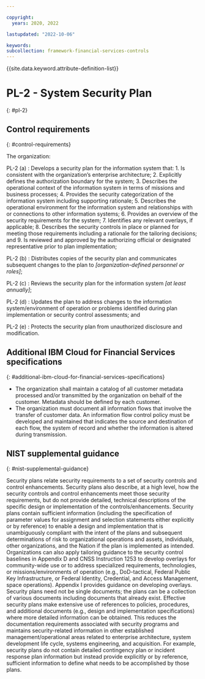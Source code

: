```yaml
---

copyright:
  years: 2020, 2022

lastupdated: "2022-10-06"

keywords: 
subcollection: framework-financial-services-controls
---
```


{{site.data.keyword.attribute-definition-list}}

               
# PL-2 - System Security Plan
{: #pl-2}

## Control requirements
{: #control-requirements}

The organization:

PL-2 (a)
    : Develops a security plan for the information system that:
      1. Is consistent with the organization’s enterprise architecture;
      2. Explicitly defines the authorization boundary for the system;
      3. Describes the operational context of the information system in terms of missions and business processes;
      4. Provides the security categorization of the information system including supporting rationale;
      5. Describes the operational environment for the information system and relationships with or connections to other information systems;
      6. Provides an overview of the security requirements for the system;
      7. Identifies any relevant overlays, if applicable;
      8. Describes the security controls in place or planned for meeting those requirements including a rationale for the tailoring decisions; and
      9. Is reviewed and approved by the authorizing official or designated representative prior to plan implementation;

PL-2 (b)
    : Distributes copies of the security plan and communicates subsequent changes to the plan to _[organization-defined personnel or roles]_;

PL-2 (c)
    : Reviews the security plan for the information system _[at least annually]_;

PL-2 (d)
    : Updates the plan to address changes to the information system/environment of operation or problems identified during plan implementation or security control assessments; and

PL-2 (e)
    : Protects the security plan from unauthorized disclosure and modification.

## Additional IBM Cloud for Financial Services specifications
{: #additional-ibm-cloud-for-financial-services-specifications}

- The organization shall maintain a catalog of all customer metadata processed and/or transmitted by the organization on behalf of the customer.  Metadata should be defined by each customer.
- The organization must document all information flows that involve the transfer of customer data.  An information flow control policy must be developed and maintained that indicates the source and destination of each flow, the system of record and whether the information is altered during transmission.

## NIST supplemental guidance
{: #nist-supplemental-guidance}

Security plans relate security requirements to a set of security controls and control enhancements. Security plans also describe, at a high level, how the security controls and control enhancements meet those security requirements, but do not provide detailed, technical descriptions of the specific design or implementation of the controls/enhancements. Security plans contain sufficient information (including the specification of parameter values for assignment and selection statements either explicitly or by reference) to enable a design and implementation that is unambiguously compliant with the intent of the plans and subsequent determinations of risk to organizational operations and assets, individuals, other organizations, and the Nation if the plan is implemented as intended. Organizations can also apply tailoring guidance to the security control baselines in Appendix D and CNSS Instruction 1253 to develop overlays for community-wide use or to address specialized requirements, technologies, or missions/environments of operation (e.g., DoD-tactical, Federal Public Key Infrastructure, or Federal Identity, Credential, and Access Management, space operations). Appendix I provides guidance on developing overlays. Security plans need not be single documents; the plans can be a collection of various documents including documents that already exist. Effective security plans make extensive use of references to policies, procedures, and additional documents (e.g., design and implementation specifications) where more detailed information can be obtained. This reduces the documentation requirements associated with security programs and maintains security-related information in other established management/operational areas related to enterprise architecture, system development life cycle, systems engineering, and acquisition. For example, security plans do not contain detailed contingency plan or incident response plan information but instead provide explicitly or by reference, sufficient information to define what needs to be accomplished by those plans.





